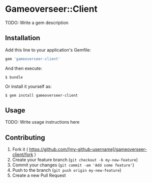 # Gameoverseer::Client

TODO: Write a gem description

## Installation

Add this line to your application's Gemfile:

```ruby
gem 'gameoverseer-client'
```

And then execute:

    $ bundle

Or install it yourself as:

    $ gem install gameoverseer-client

## Usage

TODO: Write usage instructions here

## Contributing

1. Fork it ( https://github.com/[my-github-username]/gameoverseer-client/fork )
2. Create your feature branch (`git checkout -b my-new-feature`)
3. Commit your changes (`git commit -am 'Add some feature'`)
4. Push to the branch (`git push origin my-new-feature`)
5. Create a new Pull Request
